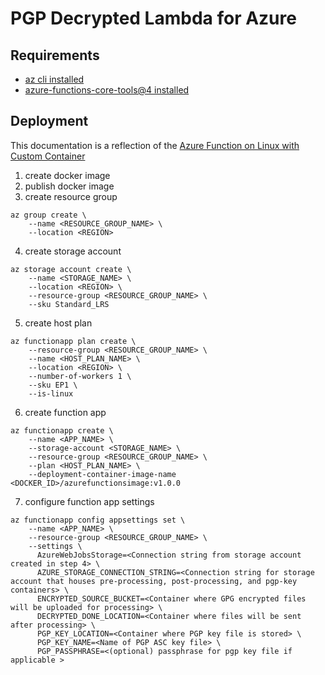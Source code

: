 # PGP Decrypted Lambda for Azure

## Requirements

* [az cli installed](https://docs.microsoft.com/en-us/cli/azure/install-azure-cli)
* [azure-functions-core-tools@4 installed](https://docs.microsoft.com/en-us/azure/azure-functions/functions-run-local?tabs=v4%2Clinux%2Ccsharp%2Cportal%2Cbash)

## Deployment

This documentation is a reflection of the [Azure Function on Linux with Custom Container](https://docs.microsoft.com/en-us/azure/azure-functions/functions-create-function-linux-custom-image?tabs=in-process%2Cbash%2Cazure-cli&pivots=programming-language-python)

1. create docker image
2. publish docker image
3. create resource group

```shell
az group create \
    --name <RESOURCE_GROUP_NAME> \
    --location <REGION>
```

4. create storage account

```shell
az storage account create \
    --name <STORAGE_NAME> \
    --location <REGION> \
    --resource-group <RESOURCE_GROUP_NAME> \
    --sku Standard_LRS
```

5. create host plan

```shell
az functionapp plan create \
    --resource-group <RESOURCE_GROUP_NAME> \
    --name <HOST_PLAN_NAME> \
    --location <REGION> \
    --number-of-workers 1 \
    --sku EP1 \
    --is-linux
```

6. create function app

```shell
az functionapp create \
    --name <APP_NAME> \
    --storage-account <STORAGE_NAME> \
    --resource-group <RESOURCE_GROUP_NAME> \
    --plan <HOST_PLAN_NAME> \
    --deployment-container-image-name <DOCKER_ID>/azurefunctionsimage:v1.0.0
```

7. configure function app settings

```shell
az functionapp config appsettings set \
    --name <APP_NAME> \
    --resource-group <RESOURCE_GROUP_NAME> \
    --settings \
      AzureWebJobsStorage=<Connection string from storage account created in step 4> \
      AZURE_STORAGE_CONNECTION_STRING=<Connection string for storage account that houses pre-processing, post-processing, and pgp-key containers> \
      ENCRYPTED_SOURCE_BUCKET=<Container where GPG encrypted files will be uploaded for processing> \
      DECRYPTED_DONE_LOCATION=<Container where files will be sent after processing> \
      PGP_KEY_LOCATION=<Container where PGP key file is stored> \
      PGP_KEY_NAME=<Name of PGP ASC key file> \
      PGP_PASSPHRASE=<(optional) passphrase for pgp key file if applicable > 
```
